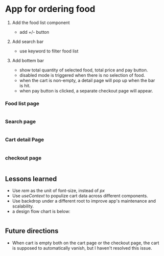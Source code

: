 # App for ordering food 

1. Add the food list component
   - add +/- button
2. Add search bar
   - use keyword to filter food list

3. Add bottem bar
   - show total quantity of selected food, total price and pay button.
   - disabled mode is triggered when there is no selection of food.
   - when the cart is non-empty, a detail page will pop up when the bar is hit.
   - when pay button is clicked, a separate checkout page will appear.

### Food list page
<img src='public/img/show/foodList.png' alt="">

### Search page

<img src='public/img/show/SearchPage.png' alt="">

### Cart detail Page
<img src='public/img/show/cartDetail.png' alt="">

### checkout page
<img src='public/img/show/checkoutPage.png' alt="">

## Lessons learned
  - Use *rem* as the unit of font-size, instead of *px*
  - Use *useContext* to populize cart data across different components.
  - Use backdrop under a different root to improve app's maintenance and scalability.
  - a design flow chart is below:

<img src='public/img/show/flow.png' alt="">

## Future directions
  - When cart is empty both on the cart page or the checkout page, the cart is supposed to automatically vanish, but I haven't resolved this issue.
  

